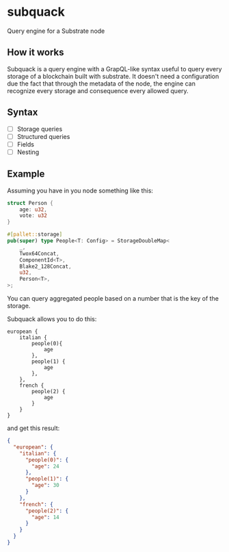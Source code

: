 # subquack

Query engine for a Substrate node

## How it works

Subquack is a query engine with a GrapQL-like syntax useful to query every storage of a blockchain built with substrate. It doesn't need a configuration due the fact that through the metadata of the node, the engine can recognize every storage and consequence every allowed query.

## Syntax

- [ ] Storage queries
- [ ] Structured queries
- [ ] Fields
- [ ] Nesting

## Example

Assuming you have in you node something like this:

```rust
struct Person {
    age: u32,
    vote: u32
}

#[pallet::storage]
pub(super) type People<T: Config> = StorageDoubleMap<
    _,
    Twox64Concat,
    ComponentId<T>,
    Blake2_128Concat,
    u32,
    Person<T>,
>;

```

You can query aggregated people based on a number that is the key of the storage.

Subquack allows you to do this:

```
european {
    italian {
        people(0){
            age
        },
        people(1) {
            age
        },
    },
    french {
        people(2) {
            age
        }
    }
}
```

and get this result:

```json
{
  "european": {
    "italian": {
      "people(0)": {
        "age": 24
      },
      "people(1)": {
        "age": 30
      }
    },
    "french": {
      "people(2)": {
        "age": 14
      }
    }
  }
}
```
